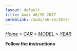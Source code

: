 ```yaml
---
layout: default
title: Audi A6/S6 2017
permalink: /audi/a6-s6/2017/
---
```

[*Home*](/) > [*CAR*](/car/) > [*MODEL*](/car/model/) > [*YEAR*](/car/model/year/)

**Follow the instructions**
